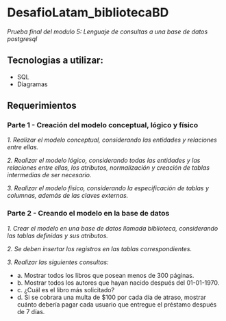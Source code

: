# DesafioLatam_bibliotecaBD
_Prueba final del modulo 5: Lenguaje de consultas a una base de datos postgresql_

## Tecnologias a utilizar:
* SQL
* Diagramas

## Requerimientos
### Parte 1 - Creación del modelo conceptual, lógico y físico
_1. Realizar el modelo conceptual, considerando las entidades y relaciones entre ellas._

_2. Realizar el modelo lógico, considerando todas las entidades y las relaciones entre ellas, los atributos, normalización y creación de tablas intermedias de ser necesario._

_3. Realizar el modelo físico, considerando la especificación de tablas y columnas, además de las claves externas._


### Parte 2 - Creando el modelo en la base de datos
_1. Crear el modelo en una base de datos llamada biblioteca, considerando las tablas definidas y sus atributos._

_2. Se deben insertar los registros en las tablas correspondientes._

_3. Realizar las siguientes consultas:_
* a. Mostrar todos los libros que posean menos de 300 páginas.
* b. Mostrar todos los autores que hayan nacido después del 01-01-1970.
* c. ¿Cuál es el libro más solicitado?
* d. Si se cobrara una multa de $100 por cada día de atraso, mostrar cuánto debería pagar cada usuario que entregue el préstamo después de 7 días.
